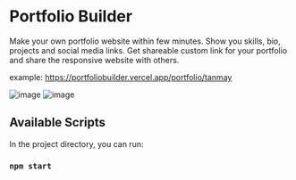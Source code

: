 # Portfolio Builder
Make your own portfolio website within few minutes. Show you skills, bio, projects and social media links.
Get shareable custom link for your portfolio and share the responsive website with others.

example: https://portfoliobuilder.vercel.app/portfolio/tanmay

![image](https://user-images.githubusercontent.com/73903781/132631666-72202ff5-7e35-41b2-a252-d035a76d5191.png)
![image](https://user-images.githubusercontent.com/73903781/132631703-99c79a72-36f1-4b37-8e10-d801f7244683.png)

## Available Scripts

In the project directory, you can run:

### `npm start`

